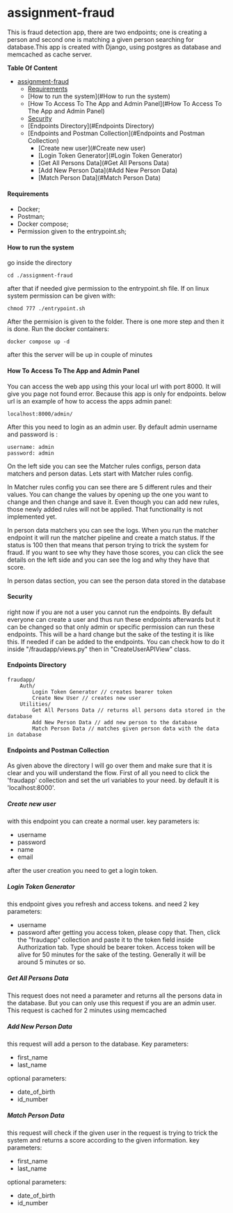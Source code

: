 # assignment-fraud
This is fraud detection app, there are two endpoints; one is creating a person and second one is matching a given person searching for database.This app is created with Django, using postgres as database and memcached as cache server.

**Table Of Content**

- [assignment-fraud](#assignment-fraud)
  * [Requirements](#Requirements)
  * [How to run the system](#How to run the system)
  * [How To Access To The App and Admin Panel](#How To Access To The App and Admin Panel)
  * [Security](#Security)
  * [Endpoints Directory](#Endpoints Directory)
  * [Endpoints and Postman Collection](#Endpoints and Postman Collection)
    + [Create new user](#Create new user)
    + [Login Token Generator](#Login Token Generator)
    + [Get All Persons Data](#Get All Persons Data)
    + [Add New Person Data](#Add New Person Data)
    + [Match Person Data](#Match Person Data)

#### Requirements

- Docker;
- Postman;
- Docker compose;
- Permission given to the entrypoint.sh;



#### How to run the system
go inside the directory
```
cd ./assignment-fraud
```
after that if needed give permission to the entrypoint.sh file. If on linux system permission can be given with:
```
chmod 777 ./entrypoint.sh
```
After the permision is given to the folder. There is one more step and then it is done. Run the docker containers:
```
docker compose up -d
```
after this the server will be up in couple of minutes

#### How To Access To The App and Admin Panel
You can access the web app using this your local url with port 8000. It will give you page not found error. Because this app is only for endpoints. below url is an example of how to access the apps admin panel:
```
localhost:8000/admin/
```
After this you need to login as an admin user. By default admin username and password is :
```
username: admin
password: admin
```
On the left side you can see the Matcher rules configs, person data matchers and person datas. Lets start with Matcher rules config.

In Matcher rules config you can see there are 5 different rules and their values. You can change the values by opening up the one you want to change and then change and save it. Even though you can add new rules, those newly added rules will not be applied. That functionality is not implemented yet.

In person data matchers you can see the logs. When you run the matcher endpoint it will run the matcher pipeline and create a match status. If the status is 100 then that means that person trying to trick the system for fraud. If you want to see why they have those scores, you can click the see details on the left side and you can see the log and why they have that score.

In person datas section, you can see the person data stored in the database

#### Security
right now if you are not a user you cannot run the endpoints. By default everyone can create a user and thus run these endpoints afterwards but it can be changed so that only admin or specific permission can run these endpoints. This will be a hard change but the sake of the testing it is like this. If needed if can be added to the endpoints. You can check how to do it inside "/fraudapp/views.py" then in "CreateUserAPIView" class.

#### Endpoints Directory

    fraudapp/
        Auth/
            Login Token Generator // creates bearer token 
            Create New User // creates new user
        Utilities/
            Get All Persons Data // returns all persons data stored in the database
            Add New Person Data // add new person to the database
            Match Person Data // matches given person data with the data in database



#### Endpoints and Postman Collection
As given above the directory I will go over them and make sure that it is clear and you will understand the flow. First of all you need to click the 'fraudapp' collection and set the url variables to your need. by default it is 'localhost:8000'.

##### 	Create new user
with this endpoint you can create a normal user. key parameters is:
- username
- password
- name
- email

after the user creation you need to get a login token.
##### Login Token Generator
this endpoint gives you refresh and access tokens. and need 2 key parameters:
- username
- password
after getting you access token, please copy that. Then, click the "fraudapp" collection and paste it to the token field inside Authorization tab. Type should be bearer token. Access token will be alive for 50 minutes for the sake of the testing. Generally it will be around 5 minutes or so.

##### Get All Persons Data
This request does not need a parameter and returns all the persons data in the database. But you can only use this request if you are an admin user. This request is cached for 2 minutes using memcached

##### Add New Person Data
this request will add a person to the database. Key parameters:
- first_name
- last_name

optional parameters:
- date_of_birth
- id_number

##### Match Person Data
this request will check if the given user in the request is trying to trick the system and returns a score according to the given information. key parameters:
- first_name
- last_name

optional parameters:
- date_of_birth
- id_number



